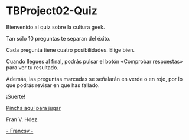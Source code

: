 # TBProject02-Quiz

Bienvenido al quiz sobre la cultura geek.

Tan sólo 10 preguntas te separan del éxito.

Cada pregunta tiene cuatro posibilidades. Elige bien.

Cuando llegues al final, podrás pulsar el botón «Comprobar respuestas» para ver tu resultado.

Además, las preguntas marcadas se señalarán en verde o en rojo, por lo que podrás revisar en que has fallado.

¡Suerte!


[Pincha aquí para jugar](https://francsy.github.io/TBProject02-Quiz/)




Fran V. Hdez.

[ - Francsy - ](https://github.com/Francsy)